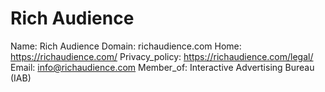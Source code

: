 
# Rich Audience

Name: Rich Audience
Domain: richaudience.com
Home: https://richaudience.com/
Privacy_policy: https://richaudience.com/legal/
Email: info@richaudience.com
Member_of: Interactive Advertising Bureau (IAB)
